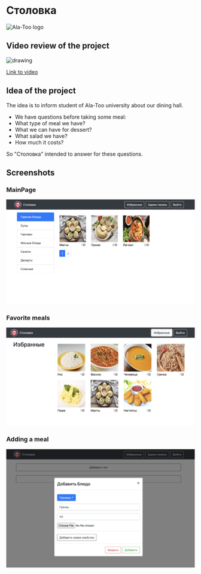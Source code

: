 # Столовка
![Ala-Too logo](https://upload.wikimedia.org/wikipedia/en/0/07/Ala-Too_International_University_Seal.png)

## Video review of the project

<img src="https://upload.wikimedia.org/wikipedia/commons/thumb/b/b8/YouTube_Logo_2017.svg/2560px-YouTube_Logo_2017.svg.png" alt="drawing" width="200"/>

[Link to video](https://www.youtube.com/watch?v=r4kcbdgBvX8)

## Idea of the project
The idea is to inform student of Ala-Too university about our dining hall. 
- We have questions before taking some meal:
- What type of meal we have?
- What we can have for dessert?
- What salad we have?
- How much it costs?

So "Столовка" intended to answer for these questions. 

## Screenshots

### MainPage
![mainpage](https://github.com/begalievn/online-store-COM-427/blob/main/client/src/assets/image1.png)

### Favorite meals
![meals](https://github.com/begalievn/online-store-COM-427/blob/main/client/src/assets/image2.png)

### Adding a meal
![adding meal](https://github.com/begalievn/online-store-COM-427/blob/main/client/src/assets/image3.png)


